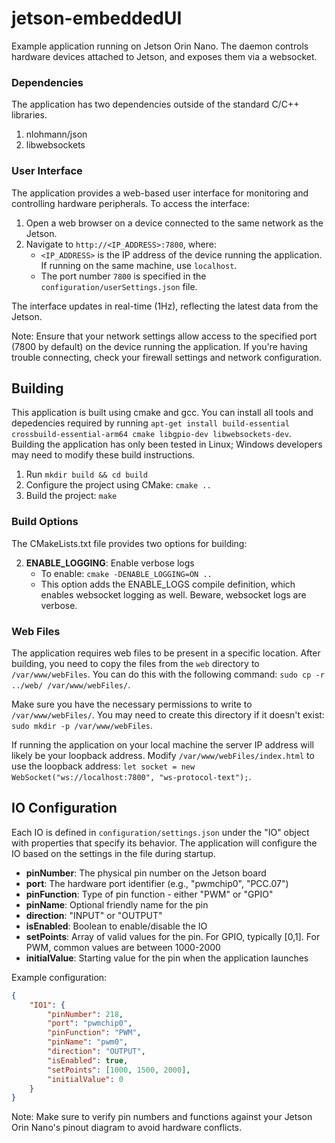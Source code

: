 # jetson-embeddedUI
Example application running on Jetson Orin Nano. The daemon controls hardware devices attached to Jetson, and exposes them via a websocket. 

 ### Dependencies

 The application has two dependencies outside of the standard C/C++ libraries.

 1. nlohmann/json
 1. libwebsockets

 ### User Interface

The application provides a web-based user interface for monitoring and controlling hardware peripherals.
To access the interface:

1. Open a web browser on a device connected to the same network as the Jetson.
2. Navigate to `http://<IP_ADDRESS>:7800`, where:
   - `<IP_ADDRESS>` is the IP address of the device running the application.
   If running on the same machine, use `localhost`.
   - The port number `7800` is specified in the `configuration/userSettings.json` file.


The interface updates in real-time (1Hz), reflecting the latest data from the Jetson.

Note: Ensure that your network settings allow access to the specified port (7800 by default) on the device running the application. If you're having trouble connecting, check your firewall settings and network configuration.

## Building

This application is built using cmake and gcc. You can install all tools and depedencies required by
running `apt-get install build-essential crossbuild-essential-arm64 cmake libgpio-dev libwebsockets-dev`.
Building the application has only been tested in Linux; Windows developers may need to modify these build
instructions. 

1) Run `mkdir build && cd build`
1) Configure the project using CMake: `cmake ..`
1) Build the project: `make`

### Build Options

The CMakeLists.txt file provides two options for building:


2. **ENABLE_LOGGING**: Enable verbose logs
   - To enable: `cmake -DENABLE_LOGGING=ON ..`
   - This option adds the ENABLE_LOGS compile definition, which enables websocket logging as well.
      Beware, websocket logs are verbose.

### Web Files

The application requires web files to be present in a specific location. After building, you need to copy the files from the `web` directory to `/var/www/webFiles`. You can do this with the following command: `sudo cp -r ../web/ /var/www/webFiles/`.

Make sure you have the necessary permissions to write to `/var/www/webFiles/`. You may need to create this directory if it doesn't exist: `sudo mkdir -p /var/www/webFiles`.

If running the application on your local machine the server IP address will likely be your loopback address. Modify
`/var/www/webFiles/index.html` to use the loopback address: `let socket = new WebSocket("ws://localhost:7800", "ws-protocol-text");`.

## IO Configuration

Each IO is defined in `configuration/settings.json` under the "IO" object with properties that specify its behavior. The application
will configure the IO based on the settings in the file during startup.

- **pinNumber**: The physical pin number on the Jetson board
- **port**: The hardware port identifier (e.g., "pwmchip0", "PCC.07")
- **pinFunction**: Type of pin function - either "PWM" or "GPIO"
- **pinName**: Optional friendly name for the pin
- **direction**: "INPUT" or "OUTPUT"
- **isEnabled**: Boolean to enable/disable the IO
- **setPoints**: Array of valid values for the pin. For GPIO, typically [0,1]. For PWM, common values are between 1000-2000
- **initialValue**: Starting value for the pin when the application launches

Example configuration:

```json
{
    "IO1": {
        "pinNumber": 218,
        "port": "pwmchip0",
        "pinFunction": "PWM",
        "pinName": "pwm0",
        "direction": "OUTPUT",
        "isEnabled": true,
        "setPoints": [1000, 1500, 2000],
        "initialValue": 0
    }
}
```

Note: Make sure to verify pin numbers and functions against your Jetson Orin Nano's pinout diagram to avoid hardware conflicts.




